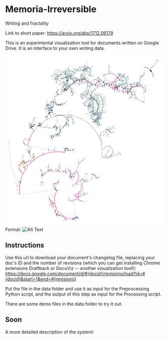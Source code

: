 # Memoria-Irreversible
Writing and fractality

Link to short paper:
https://arxiv.org/abs/1712.06179

This is an experimental visualization tool for documents written on Google Drive. It is an interface to your own writing data.

![A document's evolution](/images/41.png)
Format: ![Alt Text](url)

## Instructions
Use this url to download your document's changelog file, replacing your doc's ID and the number of revisions (which you can get installing Chrome extensions Draftback or DocuViz -- another visualization tool!):
https://docs.google.com/document/d/#{docid}/revisions/load?id=#{docid}&start=1&end=#{revisions}

Put the file in the data folder and use it as input for the Preprocessing Python script, and the output of this step as input for the Processing script.

There are some demo files in the data folder to try it out.

## Soon
A more detailed description of the system!